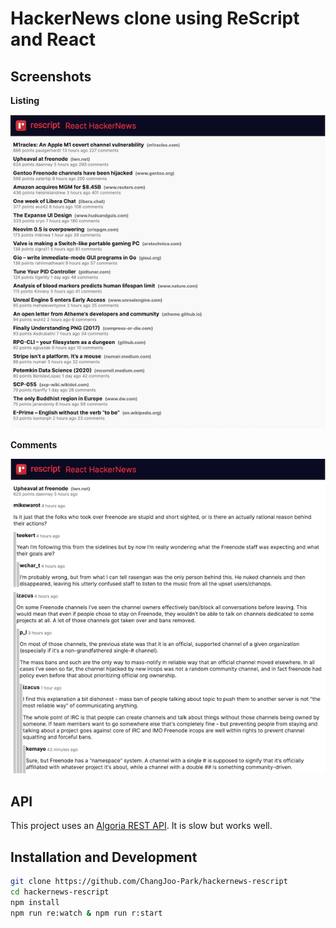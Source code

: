 # HackerNews clone using ReScript and React

## Screenshots

**Listing**

![](./public/screenshot-1.png)

**Comments**

![](./public/screenshot-2.png)


## API

This project uses an [Algoria REST API](https://hn.algolia.com/api). It is slow but works well.


## Installation and Development

```bash
git clone https://github.com/ChangJoo-Park/hackernews-rescript
cd hackernews-rescript
npm install
npm run re:watch & npm run r:start
```
